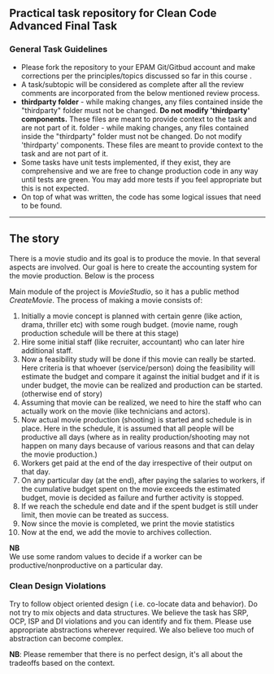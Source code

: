 ## Practical task repository for Clean Code Advanced Final Task

### General Task Guidelines

* Please fork the repository to your EPAM Git/Gitbud account and make corrections per the principles/topics discussed so far in this course .
* A task/subtopic will be considered as complete after all the review comments are incorporated from the below mentioned review process.
* **thirdparty folder** - while making changes, any files contained inside the "thirdparty" folder must not be changed. **Do not modify 'thirdparty' components.** These files are meant to provide context to the task and are not part of it. folder - while making changes, any files contained inside the "thirdparty" folder must not be changed. Do not modify 'thirdparty' components. These files are meant to provide context to the task and are not part of it.
* Some tasks have unit tests implemented, if they exist, they are comprehensive and we are free to change production code in any way until tests are green. You may add more tests if you feel appropriate but this is not expected.
* On top of what was written, the code has some logical issues that need to be found.
---

## The story

There is a movie studio and its goal is to produce the movie. In that several aspects are involved. Our goal is here to create the accounting system for the movie production. Below is the process

Main module of the project is _MovieStudio_, so it has a public method _CreateMovie_. The process of making a movie consists of:
1. Initially a movie concept is planned with certain genre  (like action, drama, thriller etc) with some rough budget. (movie name, rough production schedule will be there at this stage)
2. Hire some initial staff (like recruiter, accountant) who can later hire additional staff.
3. Now a feasibility study will be done if this movie can really be started. Here  criteria is that whoever (service/person) doing the feasibility will estimate the budget and compare it against the initial budget and if it is under budget, the movie can be realized and production can be started. (otherwise end of story)
4. Assuming that movie can be realized, we need to hire the staff who can actually work on the movie (like technicians and actors).
5. Now actual movie production (shooting) is started and schedule is in place. Here in the schedule, it is assumed that all people will be productive all days (where as in reality production/shooting may not happen on many days because of various reasons and that can delay the movie production.)
6. Workers get paid at the end of the day irrespective of their output on that day.
7. On any particular day (at the end), after paying the salaries to workers, if the cumulative budget spent on the movie exceeds the estimated budget, movie is decided as failure and further activity is stopped.
8. If we reach the schedule end date and if the spent budget is still under limit, then movie can be treated as success.
9. Now since the movie is completed, we print the movie statistics
10. Now at the end, we add the movie to archives collection.

**NB**\
We use some random values to decide if a worker can be productive/nonproductive on a particular day.

### Clean Design Violations

Try to follow object oriented design ( i.e. co-locate data and behavior). Do not try to mix objects and data structures.
We believe the task has SRP, OCP, ISP and DI violations and you can identify and fix them.
Please use appropriate abstractions wherever required. We also believe too much of abstraction can become complex.

**NB**:
Please remember that there is no perfect design, it's all about the tradeoffs based on the context.
